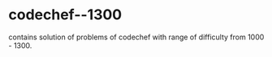 # codechef--1300
contains solution of problems of codechef with range of difficulty from 1000 - 1300.
